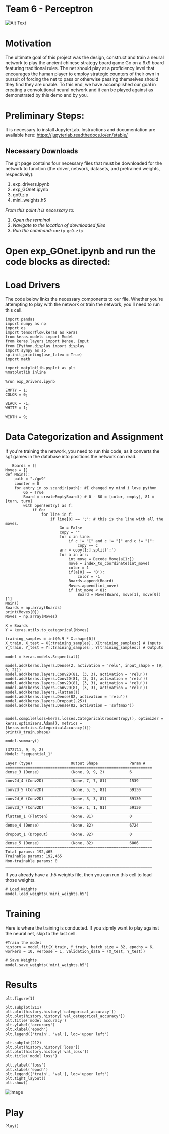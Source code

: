 # Team 6 - Perceptron

![Alt Text](ezgif-6-85ba56436fb9.gif)

# Motivation
The ultimate goal of this project was the design, construct and train a neural network to play the ancient chinese strategy board game Go on a 9x9 board featuring traditional rules. The net should play at a proficiency level that encourages the human player to employ strategic counters of their own in pursuit of forcing the net to pass or otherwise passing themselves should they find they are unable. To this end, we have accomplished our goal in creating a convolutional neural network and it can be played against as demonstrated by this demo and by you. 

# Preliminary Steps:

It is necessary to install JupyterLab. Instructions and documentation are available here: https://jupyterlab.readthedocs.io/en/stable/

## Necessary Downloads

The git page contains four necessary files that must be downloaded for the network to function (the driver, network, datasets, and pretrained weights, respectively):
  1. exp_drivers.ipynb
  2. exp_GOnet.ipynb
  3. go9.zip
  4. mini_weights.h5

*From this point it is necessary to:*
  1. *Open the terminal*
  2. *Navigate to the location of downloaded files*
  3. *Run the command:*
   ```unzip go9.zip```
   
 # Open exp_GOnet.ipynb and run the code blocks as directed:
 
 # Load Drivers
 The code below links the necessary components to our file. Whether you're attempting to play with the network or train the network, you'll need to run this cell.
 ```#necessary imports
import pandas
import numpy as np
import os
import tensorflow.keras as keras
from keras.models import Model
from keras.layers import Dense, Input
from IPython.display import display
import sympy as sp
sp.init_printing(use_latex = True)
import math

import matplotlib.pyplot as plt
%matplotlib inline

%run exp_Drivers.ipynb

EMPTY = 1;
COLOR = 0;

BLACK = -1;
WHITE = 1;

WIDTH = 9;
```
# Data Categorization and Assignment 
If you're training the network, you need to run this code, as it converts the sgf games in the database into positions the network can read.
```
   Boards = []
Moves = []
def Main():
    path = "./go9"
    counter = 0
    for entry in os.scandir(path): #I changed my mind i love python
        Go = True
        Board = createEmptyBoard() # 0 - 80 = [color, empty], 81 = [turn, turn]
        with open(entry) as f:
            if Go:
                for line in f:
                    if line[0] == ';': # this is the line with all the moves.
                        Go = False
                        copy = ""
                        for c in line:
                            if c != "[" and c != "]" and c != ")":
                                copy += c
                        arr = copy[1:].split(';')
                        for a in arr:
                            int_move = Decode_Move(a[1:])
                            move = index_to_coordinate(int_move)
                            color = 1
                            if(a[0] == 'B'):
                                color = -1
                            Boards.append(Board)
                            Moves.append(int_move)
                            if int_move < 81:
                                Board = Move(Board, move[1], move[0])[1]
Main()
Boards = np.array(Boards)
print(Moves[0])
Moves = np.array(Moves)
```
```
X = Boards
Y = keras.utils.to_categorical(Moves)

training_samples = int(0.9 * X.shape[0])
X_train, X_test = X[:training_samples], X[training_samples:] # Inputs
Y_train, Y_test = Y[:training_samples], Y[training_samples:] # Outputs
```

```
model = keras.models.Sequential()

model.add(keras.layers.Dense(2, activation = 'relu', input_shape = (9, 9, 2)))
model.add(keras.layers.Conv2D(81, (3, 3), activation = 'relu'))
model.add(keras.layers.Conv2D(81, (3, 3), activation = 'relu'))
model.add(keras.layers.Conv2D(81, (3, 3), activation = 'relu'))
model.add(keras.layers.Conv2D(81, (3, 3), activation = 'relu'))
model.add(keras.layers.Flatten())
model.add(keras.layers.Dense(82, activation = 'relu'))
model.add(keras.layers.Dropout(.25))
model.add(keras.layers.Dense(82, activation = 'softmax'))


model.compile(loss=keras.losses.CategoricalCrossentropy(), optimizer = keras.optimizers.Adam(), metrics = [keras.metrics.CategoricalAccuracy()])
print(X_train.shape)

model.summary()

(372711, 9, 9, 2)
Model: "sequential_1"
_________________________________________________________________
Layer (type)                 Output Shape              Param #   
=================================================================
dense_3 (Dense)              (None, 9, 9, 2)           6         
_________________________________________________________________
conv2d_4 (Conv2D)            (None, 7, 7, 81)          1539      
_________________________________________________________________
conv2d_5 (Conv2D)            (None, 5, 5, 81)          59130     
_________________________________________________________________
conv2d_6 (Conv2D)            (None, 3, 3, 81)          59130     
_________________________________________________________________
conv2d_7 (Conv2D)            (None, 1, 1, 81)          59130     
_________________________________________________________________
flatten_1 (Flatten)          (None, 81)                0         
_________________________________________________________________
dense_4 (Dense)              (None, 82)                6724      
_________________________________________________________________
dropout_1 (Dropout)          (None, 82)                0         
_________________________________________________________________
dense_5 (Dense)              (None, 82)                6806      
=================================================================
Total params: 192,465
Trainable params: 192,465
Non-trainable params: 0
_________________________________________________________________
```

If you already have a .h5 weights file, then you can run this cell to load those weights.

```
# Load Weights
model.load_weights('mini_weights.h5')
```
# Training
Here is where the training is conducted. If you sipmly want to play against the neural net, skip to the last cell.
```
#Train the model
history = model.fit(X_train, Y_train, batch_size = 32, epochs = 6, workers = 10, verbose = 1, validation_data = (X_test, Y_test))
```
```
# Save Weights
model.save_weights('mini_weights.h5')
```

# Results
```
plt.figure(1)

plt.subplot(211)
plt.plot(history.history['categorical_accuracy'])
plt.plot(history.history['val_categorical_accuracy'])
plt.title('model accuracy')
plt.ylabel('accuracy')
plt.xlabel('epoch')
plt.legend(['train', 'val'], loc='upper left')

plt.subplot(212)
plt.plot(history.history['loss'])
plt.plot(history.history['val_loss'])
plt.title('model loss') 

plt.ylabel('loss')
plt.xlabel('epoch')
plt.legend(['train', 'val'], loc='upper left')
plt.tight_layout()
plt.show()
```
![image](https://user-images.githubusercontent.com/74555083/116799267-88776900-aabd-11eb-833b-43e4417c0b18.png)

# Play
```
Play()
```

